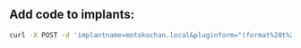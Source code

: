 ## Add code to implants:

```bash
curl -X POST -d 'implantname=motokochan.local&pluginform="(format%20t%20"HELLO~%25")"' http://localhost:3000/addplugintoimplant
```